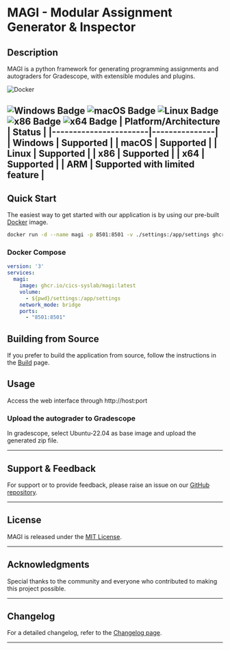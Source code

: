 # MAGI - Modular Assignment Generator & Inspector

## Description

MAGI is a python framework for generating programming assignments and autograders for Gradescope, with extensible modules and plugins.

![Docker](https://img.shields.io/badge/docker-%230db7ed.svg?style=for-the-badge&logo=docker&logoColor=white)

![Windows Badge](https://img.shields.io/badge/Windows-Supported-green)
![macOS Badge](https://img.shields.io/badge/macOS-Supported-green)
![Linux Badge](https://img.shields.io/badge/Linux-Supported-green)
![x86 Badge](https://img.shields.io/badge/x86-Supported-green)
![x64 Badge](https://img.shields.io/badge/x64-Supported-green)
| Platform/Architecture | Status        |
|-----------------------|---------------|
| Windows               | Supported     |
| macOS                 | Supported     |
| Linux                 | Supported     |
| x86                   | Supported     |
| x64                   | Supported     |
| ARM                   | Supported with limited feature |
---

## Quick Start

The easiest way to get started with our application is by using our pre-built [Docker](https://www.docker.com/) image.

```bash
docker run -d --name magi -p 8501:8501 -v ./settings:/app/settings ghcr.io/cics-syslab/magi:latest
```

### Docker Compose
```yaml
version: '3'
services:
  magi:
    image: ghcr.io/cics-syslab/magi:latest
    volume:
      - ${pwd}/settings:/app/settings
    network_mode: bridge
    ports:
      - "8501:8501"
```

## Building from Source

If you prefer to build the application from source, follow the instructions in the [Build](https://github.com/cics-syslab/MAGI/wiki/Build) page.

## Usage

Access the web interface through http://host:port
<!-- Start the gui


```bash

```

The interface is organized into tabs, with two default tabs: Preview and Basic Settings. When you enable different modules or plugins, their respective settings (if available) will appear in newly created tabs.

### Basic Settings

This page includes the generic information about the assignment and overall settings. The attributes are listed below,
  
- Project Name:
The title for the project and also the name shown on the generated material such as the documentation.

- Project Desc:
Optional. A paragraph long brief description for the project. Could be a scenario or something related.

- Submission Files:
A list of file required for submission. In case of the student's submission doesn't include one or more files in the list, the autograder will not run or produce the test result but throws an error message to notify the student.

- Enabled Module:
Choose the module you wish to use. Please note that modules are mutually exclusive, allowing only one module to be enabled at a time.

  List of modules currently available:
  - [Network Project Engine](https://github.com/nightdawnex/gsgen/tree/main/modules/NetworkProjectEngine)
  
<!-- - [Thread Project Engine](https://github.com/nightdawnex/gsgen/tree/main/modules/ThreadingProjectEngine) -->

<!-- - Enabled Plugins:
Select the plugins you want to use. You can enable multiple plugins simultaneously.

  List of Plugins currently available: -->

<!-- ### Preview

On the preview page, you can choose where to generate the output project files.

The files will be generated in a folder named after the project. If the folder already exists, it will be appended with the current time. -->

### Upload the autograder to Gradescope 

In gradescope, select Ubuntu-22.04 as base image and upload the generated zip file. 

<!-- For more detailed usage instructions, please refer to the [User Guide](link-to-user-guide.md). -->
<!-- ---

## Contributing

We welcome contributions! Please check out our [CONTRIBUTING.md](link-to-contributing-guide.md) for guidelines. -->

---

## Support & Feedback

For support or to provide feedback, please raise an issue on our [GitHub repository](https://github.com/cics-syslab/MAGI).

---

## License

MAGI is released under the [MIT License](LICENSE).

---

## Acknowledgments

Special thanks to the community and everyone who contributed to making this project possible.

---

## Changelog


For a detailed changelog, refer to the [Changelog page](https://github.com/cics-syslab/MAGI/wiki/Changelog).

---
